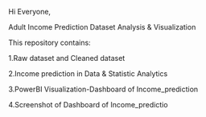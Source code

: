 Hi Everyone,

Adult Income Prediction Dataset Analysis & Visualization

This repository contains:

1.Raw dataset and Cleaned dataset

2.Income prediction in Data & Statistic Analytics

3.PowerBI Visualization-Dashboard of Income_prediction

4.Screenshot of Dashboard of Income_predictio


